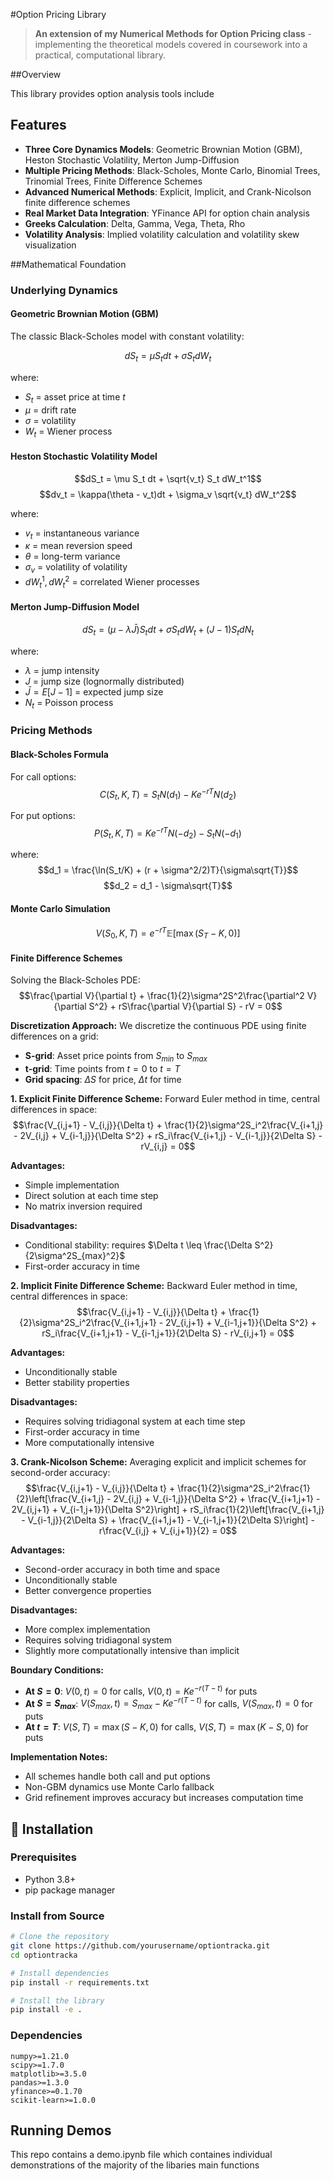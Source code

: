 #Option Pricing Library

> **An extension of my Numerical Methods for Option Pricing class** - implementing the theoretical models covered in coursework into a practical, computational library.

##Overview

This library provides option analysis tools include

## Features

- **Three Core Dynamics Models**: Geometric Brownian Motion (GBM), Heston Stochastic Volatility, Merton Jump-Diffusion
- **Multiple Pricing Methods**: Black-Scholes, Monte Carlo, Binomial Trees, Trinomial Trees, Finite Difference Schemes
- **Advanced Numerical Methods**: Explicit, Implicit, and Crank-Nicolson finite difference schemes
- **Real Market Data Integration**: YFinance API for option chain analysis
- **Greeks Calculation**: Delta, Gamma, Vega, Theta, Rho
- **Volatility Analysis**: Implied volatility calculation and volatility skew visualization

##Mathematical Foundation

### Underlying Dynamics

#### Geometric Brownian Motion (GBM)
The classic Black-Scholes model with constant volatility:

$$dS_t = \mu S_t dt + \sigma S_t dW_t$$

where:
- $S_t$ = asset price at time $t$
- $\mu$ = drift rate
- $\sigma$ = volatility
- $W_t$ = Wiener process

#### Heston Stochastic Volatility Model
$$dS_t = \mu S_t dt + \sqrt{v_t} S_t dW_t^1$$
$$dv_t = \kappa(\theta - v_t)dt + \sigma_v \sqrt{v_t} dW_t^2$$

where:
- $v_t$ = instantaneous variance
- $\kappa$ = mean reversion speed
- $\theta$ = long-term variance
- $\sigma_v$ = volatility of volatility
- $dW_t^1, dW_t^2$ = correlated Wiener processes

#### Merton Jump-Diffusion Model
$$dS_t = (\mu - \lambda \bar{J})S_t dt + \sigma S_t dW_t + (J-1)S_t dN_t$$

where:
- $\lambda$ = jump intensity
- $J$ = jump size (lognormally distributed)
- $\bar{J} = E[J-1]$ = expected jump size
- $N_t$ = Poisson process

### Pricing Methods

#### Black-Scholes Formula
For call options:
$$C(S_t, K, T) = S_t N(d_1) - Ke^{-rT}N(d_2)$$

For put options:
$$P(S_t, K, T) = Ke^{-rT}N(-d_2) - S_t N(-d_1)$$

where:
$$d_1 = \frac{\ln(S_t/K) + (r + \sigma^2/2)T}{\sigma\sqrt{T}}$$
$$d_2 = d_1 - \sigma\sqrt{T}$$

#### Monte Carlo Simulation
$$V(S_0, K, T) = e^{-rT} \mathbb{E}[\max(S_T - K, 0)]$$

#### Finite Difference Schemes
Solving the Black-Scholes PDE:
$$\frac{\partial V}{\partial t} + \frac{1}{2}\sigma^2S^2\frac{\partial^2 V}{\partial S^2} + rS\frac{\partial V}{\partial S} - rV = 0$$

**Discretization Approach:**
We discretize the continuous PDE using finite differences on a grid:
- **S-grid**: Asset price points from $S_{min}$ to $S_{max}$
- **t-grid**: Time points from $t=0$ to $t=T$
- **Grid spacing**: $\Delta S$ for price, $\Delta t$ for time

**1. Explicit Finite Difference Scheme:**
Forward Euler method in time, central differences in space:
$$\frac{V_{i,j+1} - V_{i,j}}{\Delta t} + \frac{1}{2}\sigma^2S_i^2\frac{V_{i+1,j} - 2V_{i,j} + V_{i-1,j}}{\Delta S^2} + rS_i\frac{V_{i+1,j} - V_{i-1,j}}{2\Delta S} - rV_{i,j} = 0$$

**Advantages:**
- Simple implementation
- Direct solution at each time step
- No matrix inversion required

**Disadvantages:**
- Conditional stability: requires $\Delta t \leq \frac{\Delta S^2}{2\sigma^2S_{max}^2}$
- First-order accuracy in time

**2. Implicit Finite Difference Scheme:**
Backward Euler method in time, central differences in space:
$$\frac{V_{i,j+1} - V_{i,j}}{\Delta t} + \frac{1}{2}\sigma^2S_i^2\frac{V_{i+1,j+1} - 2V_{i,j+1} + V_{i-1,j+1}}{\Delta S^2} + rS_i\frac{V_{i+1,j+1} - V_{i-1,j+1}}{2\Delta S} - rV_{i,j+1} = 0$$

**Advantages:**
- Unconditionally stable
- Better stability properties

**Disadvantages:**
- Requires solving tridiagonal system at each time step
- First-order accuracy in time
- More computationally intensive

**3. Crank-Nicolson Scheme:**
Averaging explicit and implicit schemes for second-order accuracy:
$$\frac{V_{i,j+1} - V_{i,j}}{\Delta t} + \frac{1}{2}\sigma^2S_i^2\frac{1}{2}\left[\frac{V_{i+1,j} - 2V_{i,j} + V_{i-1,j}}{\Delta S^2} + \frac{V_{i+1,j+1} - 2V_{i,j+1} + V_{i-1,j+1}}{\Delta S^2}\right] + rS_i\frac{1}{2}\left[\frac{V_{i+1,j} - V_{i-1,j}}{2\Delta S} + \frac{V_{i+1,j+1} - V_{i-1,j+1}}{2\Delta S}\right] - r\frac{V_{i,j} + V_{i,j+1}}{2} = 0$$

**Advantages:**
- Second-order accuracy in both time and space
- Unconditionally stable
- Better convergence properties

**Disadvantages:**
- More complex implementation
- Requires solving tridiagonal system
- Slightly more computationally intensive than implicit

**Boundary Conditions:**
- **At $S = 0$**: $V(0,t) = 0$ for calls, $V(0,t) = Ke^{-r(T-t)}$ for puts
- **At $S = S_{max}$**: $V(S_{max},t) = S_{max} - Ke^{-r(T-t)}$ for calls, $V(S_{max},t) = 0$ for puts
- **At $t = T$**: $V(S,T) = \max(S-K, 0)$ for calls, $V(S,T) = \max(K-S, 0)$ for puts

**Implementation Notes:**
- All schemes handle both call and put options
- Non-GBM dynamics use Monte Carlo fallback
- Grid refinement improves accuracy but increases computation time

## 🚀 Installation

### Prerequisites
- Python 3.8+
- pip package manager

### Install from Source
```bash
# Clone the repository
git clone https://github.com/yourusername/optiontracka.git
cd optiontracka

# Install dependencies
pip install -r requirements.txt

# Install the library
pip install -e .
```

### Dependencies
```
numpy>=1.21.0
scipy>=1.7.0
matplotlib>=3.5.0
pandas>=1.3.0
yfinance>=0.1.70
scikit-learn>=1.0.0
```


## Running Demos 

This repo contains a demo.ipynb file which containes individual demonstrations of the majority of the libaries main functions
